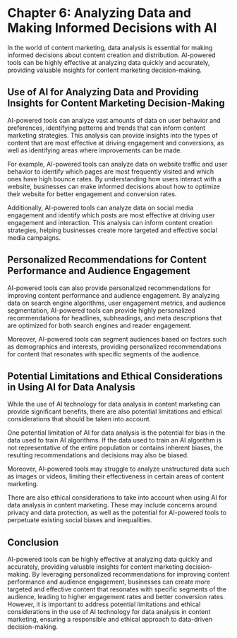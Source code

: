 Chapter 6: Analyzing Data and Making Informed Decisions with AI
===============================================================

In the world of content marketing, data analysis is essential for making informed decisions about content creation and distribution. AI-powered tools can be highly effective at analyzing data quickly and accurately, providing valuable insights for content marketing decision-making.

Use of AI for Analyzing Data and Providing Insights for Content Marketing Decision-Making
-----------------------------------------------------------------------------------------

AI-powered tools can analyze vast amounts of data on user behavior and preferences, identifying patterns and trends that can inform content marketing strategies. This analysis can provide insights into the types of content that are most effective at driving engagement and conversions, as well as identifying areas where improvements can be made.

For example, AI-powered tools can analyze data on website traffic and user behavior to identify which pages are most frequently visited and which ones have high bounce rates. By understanding how users interact with a website, businesses can make informed decisions about how to optimize their website for better engagement and conversion rates.

Additionally, AI-powered tools can analyze data on social media engagement and identify which posts are most effective at driving user engagement and interaction. This analysis can inform content creation strategies, helping businesses create more targeted and effective social media campaigns.

Personalized Recommendations for Content Performance and Audience Engagement
----------------------------------------------------------------------------

AI-powered tools can also provide personalized recommendations for improving content performance and audience engagement. By analyzing data on search engine algorithms, user engagement metrics, and audience segmentation, AI-powered tools can provide highly personalized recommendations for headlines, subheadings, and meta descriptions that are optimized for both search engines and reader engagement.

Moreover, AI-powered tools can segment audiences based on factors such as demographics and interests, providing personalized recommendations for content that resonates with specific segments of the audience.

Potential Limitations and Ethical Considerations in Using AI for Data Analysis
------------------------------------------------------------------------------

While the use of AI technology for data analysis in content marketing can provide significant benefits, there are also potential limitations and ethical considerations that should be taken into account.

One potential limitation of AI for data analysis is the potential for bias in the data used to train AI algorithms. If the data used to train an AI algorithm is not representative of the entire population or contains inherent biases, the resulting recommendations and decisions may also be biased.

Moreover, AI-powered tools may struggle to analyze unstructured data such as images or videos, limiting their effectiveness in certain areas of content marketing.

There are also ethical considerations to take into account when using AI for data analysis in content marketing. These may include concerns around privacy and data protection, as well as the potential for AI-powered tools to perpetuate existing social biases and inequalities.

Conclusion
----------

AI-powered tools can be highly effective at analyzing data quickly and accurately, providing valuable insights for content marketing decision-making. By leveraging personalized recommendations for improving content performance and audience engagement, businesses can create more targeted and effective content that resonates with specific segments of the audience, leading to higher engagement rates and better conversion rates. However, it is important to address potential limitations and ethical considerations in the use of AI technology for data analysis in content marketing, ensuring a responsible and ethical approach to data-driven decision-making.


